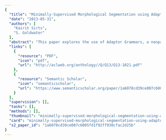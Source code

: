 ```yaml
---
{
  "title": "Minimally-Supervised Morphological Segmentation using Adaptor Grammars",
  "date": "2013-05-31",
  "authors": [
    "Kairit Sirts",
    "S. Goldwater"
  ],
  "abstract": "This paper explores the use of Adaptor Grammars, a nonparametric Bayesian modelling framework, for minimally supervised morphological segmentation. We compare three training methods: unsupervised training, semi-supervised training, and a novel model selection method. In the model selection method, we train unsupervised Adaptor Grammars using an over-articulated metagrammar, then use a small labelled data set to select which potential morph boundaries identified by the metagrammar should be returned in the final output. We evaluate on five languages and show that semi-supervised training provides a boost over unsupervised training, while the model selection method yields the best average results over all languages and is competitive with state-of-the-art semi-supervised systems. Moreover, this method provides the potential to tune performance according to different evaluation metrics or downstream tasks.",
  "links": [
    {
      "resource": "PDF",
      "icon": "pdf",
      "url": "http://aclweb.org/anthology//Q/Q13/Q13-1021.pdf"
    },
    {
      "resource": "Semantic Scholar",
      "icon": "semanticscholar",
      "url": "https://www.semanticscholar.org/paper/1a6078cd39ce007c6005fd1f92ff930cfac2d25b"
    }
  ],
  "supervision": [],
  "tasks": [],
  "methods": [],
  "thumbnail": "minimally-supervised-morphological-segmentation-using-adaptor-grammars-thumb.jpg",
  "card": "minimally-supervised-morphological-segmentation-using-adaptor-grammars-card.jpg",
  "s2_paper_id": "1a6078cd39ce007c6005fd1f92ff930cfac2d25b"
}
---
```


